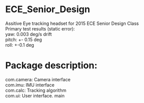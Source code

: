 # ECE_Senior_Design

Assitive Eye tracking headset for 2015 ECE Senior Design Class<br>
Primary test results (static error):<br>
yaw: 0.003 deg/s drift<br>
pitch: +- 0.15 deg<br>
roll: +-0.1 deg<br>


<h1>Package description:</h1>
com.camera: Camera interface<br>
com.imu: IMU interface<br>
com.calc: Tracking algorithm<br>
com.ui: User interface. main<br>
